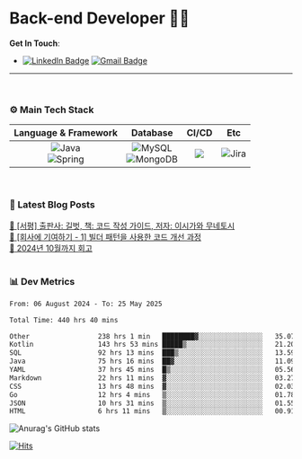 # Back-end Developer 👋👋


**Get In Touch**: 
- [![LinkedIn Badge](http://img.shields.io/badge/-LinkedIn-0072b1?style=flat&logo=linkedin&link=https://www.linkedin.com/in/youhee-lee-5b358b20b/)](https://www.linkedin.com/in/youhee-lee-5b358b20b/) [![Gmail Badge](https://img.shields.io/badge/Gmail-d14836?style=flat&logo=Gmail&logoColor=white&link=mailto:bnm1128@gmail.com)](mailto:bnm1128@gmail.com)
---

<br>

### ⚙️ Main Tech Stack
|                                                                          Language & Framework                                                                           |                                                                                                            Database                                                                                                             |                                               CI/CD                                               |    Etc    |
|:-----------------------------------------------------------------------------------------------------------------------------------------------------------------------:|:-------------------------------------------------------------------------------------------------------------------------------------------------------------------------------------------------------------------------------:|:-------------------------------------------------------------------------------------------------:|:---------:|
| ![Java](http://img.shields.io/badge/-Java-007396?style=for-the-badge&logo=Java)<br/>![Spring](http://img.shields.io/badge/-Spring-47A248?style=for-the-badge&logo=Spring&logoColor=white) | ![MySQL](https://shields.io/badge/MySQL-lightgrey?logo=mysql&style=for-the-badge&logoColor=white&labelColor=blue) <br/>![MongoDB](http://img.shields.io/badge/-MongoDB-47A248?style=for-the-badge&logo=MongoDB&logoColor=white) | ![](https://img.shields.io/badge/Jenkins-D24939?style=for-the-badge&logo=Jenkins&logoColor=white) | ![Jira](https://img.shields.io/badge/Jira-0052CC?style=for-the-badge&logo=Jira&logoColor=white) |

<br>

### 📰 Latest Blog Posts
<!-- BLOG-POST-LIST:START --><a href="https://guui-dev-lee.tistory.com/31">🧻  [서평] 출판사: 길벗, 책: 코드 작성 가이드, 저자: 이시가와 무네토시</a><br><a href="https://guui-dev-lee.tistory.com/30">🧻  [회사에 기여하기 - 1] 빌더 패턴을 사용한 코드 개선 과정</a><br><a href="https://guui-dev-lee.tistory.com/29">🧻  2024년 10월까지 회고</a><br><!-- BLOG-POST-LIST:END -->

<br>

### 📊 Dev Metrics 
<!--START_SECTION:waka-->

```txt
From: 06 August 2024 - To: 25 May 2025

Total Time: 440 hrs 40 mins

Other                 238 hrs 1 min   ████████▓░░░░░░░░░░░░░░░░   35.07 %
Kotlin                143 hrs 53 mins █████▒░░░░░░░░░░░░░░░░░░░   21.20 %
SQL                   92 hrs 13 mins  ███▒░░░░░░░░░░░░░░░░░░░░░   13.59 %
Java                  75 hrs 16 mins  ██▓░░░░░░░░░░░░░░░░░░░░░░   11.09 %
YAML                  37 hrs 45 mins  █▒░░░░░░░░░░░░░░░░░░░░░░░   05.56 %
Markdown              22 hrs 11 mins  ▓░░░░░░░░░░░░░░░░░░░░░░░░   03.27 %
CSS                   13 hrs 48 mins  ▓░░░░░░░░░░░░░░░░░░░░░░░░   02.03 %
Go                    12 hrs 4 mins   ▒░░░░░░░░░░░░░░░░░░░░░░░░   01.78 %
JSON                  10 hrs 31 mins  ▒░░░░░░░░░░░░░░░░░░░░░░░░   01.55 %
HTML                  6 hrs 11 mins   ▒░░░░░░░░░░░░░░░░░░░░░░░░   00.91 %
```

<!--END_SECTION:waka-->

![Anurag's GitHub stats](https://github-readme-stats.vercel.app/api?username=gutenLee&show_icons=true&theme=radical)

[![Hits](https://hits.seeyoufarm.com/api/count/incr/badge.svg?url=https://github.com/gutenLEE)](https://github.com/gutenLEE) 
